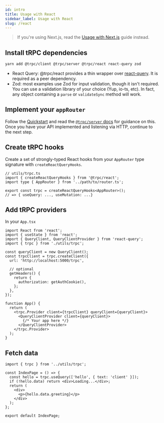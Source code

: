 ```yaml
---
id: intro
title: Usage with React
sidebar_label: Usage with React
slug: /react
---
```


> If you're using Next.js, read the [Usage with Next.js](/docs/nextjs) guide instead.

## Install tRPC dependencies

```bash
yarn add @trpc/client @trpc/server @trpc/react react-query zod
```

- React Query: @trpc/react provides a thin wrapper over [react-query](https://react-query.tanstack.com/overview). It is required as a peer dependency.
- Zod: most examples use Zod for input validation, though it isn't required. You can use a validation library of your choice (Yup, io-ts, etc). In fact, any object containing a `parse` or `validateSync` method will work.

## Implement your `appRouter`

Follow the [Quickstart](/docs/quickstart) and read the [`@trpc/server` docs](/docs/procedures) for guidance on this. Once you have your API implemented and listening via HTTP, continue to the next step.

## Create tRPC hooks

Create a set of strongly-typed React hooks from your `AppRouter` type signature with `createReactQueryHooks`.

```tsx
// utils/trpc.ts
import { createReactQueryHooks } from '@trpc/react';
import type { AppRouter } from '../path/to/router.ts';

export const trpc = createReactQueryHooks<AppRouter>();
// => { useQuery: ..., useMutation: ...}
```

## Add tRPC providers

In your `App.tsx`

```tsx
import React from 'react';
import { useState } from 'react';
import { QueryClient, QueryClientProvider } from 'react-query';
import { trpc } from './utils/trpc';

const queryClient = new QueryClient();
const trpcClient = trpc.createClient({
  url: 'http://localhost:5000/trpc',

  // optional
  getHeaders() {
    return {
      authorization: getAuthCookie(),
    };
  },
});

function App() {
  return (
    <trpc.Provider client={trpcClient} queryClient={queryClient}>
      <QueryClientProvider client={queryClient}>
        {/* Your app here */}
      </QueryClientProvider>
    </trpc.Provider>
  );
}
```

## Fetch data

```tsx
import { trpc } from '../utils/trpc';

const IndexPage = () => {
  const hello = trpc.useQuery(['hello', { text: 'client' }]);
  if (!hello.data) return <div>Loading...</div>;
  return (
    <div>
      <p>{hello.data.greeting}</p>
    </div>
  );
};

export default IndexPage;
```
